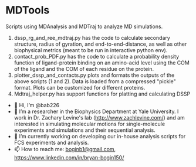 # MDTools

Scripts using MDAnalysis and MDTraj to analyze MD simulations.

1. dssp_rg_and_ree_mdtraj.py has the code to calculate secondary structure, radius of gyration, and end-to-end-distance, as well as other biophysical metrics (meant to be run in interactive python env).
2. contact_prob_PDF.py has the code to calculate a probability density function of ligand-protein binding on an amino-acid level using the COM of the ligand and the COM of each residue on the protein.
3. plotter_dssp_and_contacts.py plots and formats the outputs of the above scripts (1 and 2). Data is loaded from a compressed "pickle" format. Plots can be customized for different proteins. 
4. Mdtraj_helper.py has support functions for platting and calculating DSSP




- 👋 Hi, I’m @bab226
- 👀 I’m a researcher in the Biophysics Department at Yale University. I work in Dr. Zachary Levine's lab (http://www.zachlevine.com/) and am interested in simulating molecular motions for single-molecule experiments and simulations and their sequential analysis.
- 🌱 I’m currently working on developing our in-house analysis scripts for FCS experiments and analysis.
- 📫 How to reach me: boginb1@gmail.com, https://www.linkedin.com/in/bryan-bogin150/ 

<!---
bab226/bab226 is a ✨ special ✨ repository because its `README.md` (this file) appears on your GitHub profile.
You can click the Preview link to take a look at your changes.
--->
